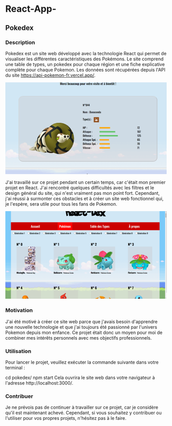 # React-App-
## Pokedex
### Description
Pokedex est un site web développé avec la technologie React qui permet de visualiser les différentes caractéristiques des Pokémons. Le site comprend une table de types, un pokedex pour chaque région et une fiche explicative complète pour chaque Pokemon. Les données sont récupérées depuis l'API du site https://api-pokemon-fr.vercel.app/. 

<img width="1506" alt="Accueil site" src="https://github.com/Quentin-Bource/React-App-/blob/main/Accueil.png">

J'ai travaillé sur ce projet pendant un certain temps, car c'était mon premier projet en React. J'ai rencontré quelques difficultés avec les filtres et le design général du site, qui n'est vraiment pas mon point fort. Cependant, j'ai réussi à surmonter ces obstacles et à créer un site web fonctionnel qui, je l'espère, sera utile pour tous les fans de Pokemon.

<img width="1506" alt="All Pokemon" src="https://github.com/Quentin-Bource/React-App-/blob/main/All%20pokemon.png">

### Motivation
J'ai été motivé à créer ce site web parce que j'avais besoin d'apprendre une nouvelle technologie et que j'ai toujours été passionné par l'univers Pokemon depuis mon enfance. Ce projet était donc un moyen pour moi de combiner mes intérêts personnels avec mes objectifs professionnels.

### Utilisation
Pour lancer le projet, veuillez exécuter la commande suivante dans votre terminal :

cd pokedex/
npm start
Cela ouvrira le site web dans votre navigateur à l'adresse http://localhost:3000/.

### Contribuer
Je ne prévois pas de continuer à travailler sur ce projet, car je considère qu'il est maintenant achevé. Cependant, si vous souhaitez y contribuer ou l'utiliser pour vos propres projets, n'hésitez pas à le faire.
